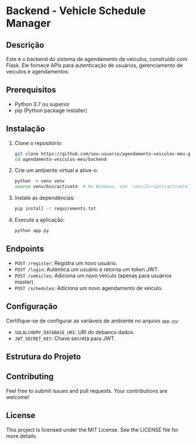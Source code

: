 # Backend - Vehicle Schedule Manager

## Descrição

Este é o backend do sistema de agendamento de veículos, construído com Flask. Ele fornece APIs para autenticação de usuários, gerenciamento de veículos e agendamentos.

## Prerequisitos

- Python 3.7 ou superior
- pip (Python package installer)

## Instalação

1. Clone o repositório:
    ```bash
    git clone https://github.com/seu-usuario/agendamento-veiculos-meu.git
    cd agendamento-veiculos-meu/backend
    ```

2. Crie um ambiente virtual e ative-o:
    ```bash
    python -m venv venv
    source venv/bin/activate  # No Windows, use `venv\Scripts\activate`
    ```

3. Instale as dependências:
    ```bash
    pip install -r requirements.txt
    ```

4. Execute a aplicação:
    ```bash
    python app.py
    ```

## Endpoints

- `POST /register`: Registra um novo usuário.
- `POST /login`: Autentica um usuário e retorna um token JWT.
- `POST /vehicles`: Adiciona um novo veículo (apenas para usuários master).
- `POST /schedules`: Adiciona um novo agendamento de veículo.

## Configuração

Certifique-se de configurar as variáveis de ambiente no arquivo `app.py`:
- `SQLALCHEMY_DATABASE_URI`: URI do  debanco dados.
- `JWT_SECRET_KEY`: Chave secreta para JWT.

## Estrutura do Projeto

## Contributing

Feel free to submit issues and pull requests. Your contributions are welcome!

## License

This project is licensed under the MIT License. See the LICENSE file for more details.